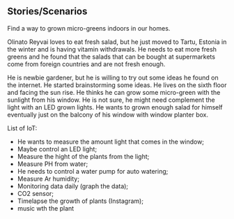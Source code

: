 ## Stories/Scenarios

Find a way to grown micro-greens indoors in our homes. 

Olinato Reyvai loves to eat fresh salad, but he just moved to Tartu, Estonia in the winter and is having vitamin withdrawals. He needs to eat more fresh greens and he found that the salads that can be bought at supermarkets come from foreign countries and are not fresh enough.

He is newbie gardener, but he is willing to try out some ideas he found on the internet. 
He started brainstorming some ideas. He lives on the sixth floor and facing the sun rise. He thinks he can grow some micro-green with the sunlight from his window. 
He is not sure, he might need complement the light with an LED grown lights. 
He wants to grown enough salad for himself eventually just on the balcony of his window with window planter box.

List of IoT:

- He wants to measure the amount light that comes in the window;
- Maybe control an LED light;
- Measure the hight of the plants from the light;
- Measure PH from water;
- He needs to control a water pump for auto watering;
- Measure Ar humidity;
- Monitoring data daily (graph the data);
- CO2 sensor;
- Timelapse the growth of plants (Instagram);
- music wth the plant